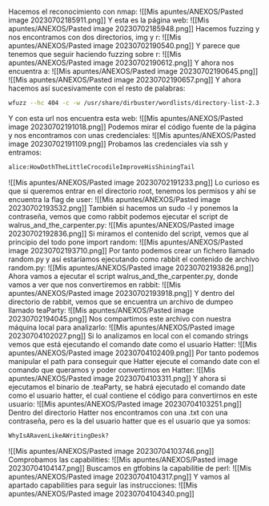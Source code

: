 Hacemos el reconocimiento con nmap:
![[Mis apuntes/ANEXOS/Pasted image 20230702185911.png]]
Y esta es la página web:
![[Mis apuntes/ANEXOS/Pasted image 20230702185948.png]]
Hacemos fuzzing y nos encontramos con dos directorios, img y r:
![[Mis apuntes/ANEXOS/Pasted image 20230702190540.png]]
Y parece que tenemos que seguir haciendo fuzzing sobre r:
![[Mis apuntes/ANEXOS/Pasted image 20230702190612.png]]
Y ahora nos encuentra a:
![[Mis apuntes/ANEXOS/Pasted image 20230702190645.png]]
![[Mis apuntes/ANEXOS/Pasted image 20230702190657.png]]
Y ahora hacemos así sucesivamente con el resto de palabras:
```bash
wfuzz --hc 404 -c -w /usr/share/dirbuster/wordlists/directory-list-2.3-medium.txt -u 'http://10.10.165.154/r/a/b/b/i/t/FUZZ'
```
Y con esta url nos encuentra esta web:
![[Mis apuntes/ANEXOS/Pasted image 20230702191018.png]]
Podemos mirar el código fuente de la página y nos encontramos con unas credenciales:
![[Mis apuntes/ANEXOS/Pasted image 20230702191109.png]]
Probamos las credenciales vía ssh y entramos:
```bash
alice:HowDothTheLittleCrocodileImproveHisShiningTail
```
![[Mis apuntes/ANEXOS/Pasted image 20230702191233.png]]
Lo curioso es que si queremos entrar en el directorio root, tenemos los permisos y ahí se encuentra la flag de user:
![[Mis apuntes/ANEXOS/Pasted image 20230702193532.png]]
También si hacemos un sudo -l y ponemos la contraseña, vemos que como rabbit podemos ejecutar el script de walrus_and_the_carpenter.py:
![[Mis apuntes/ANEXOS/Pasted image 20230702192836.png]]
Si miramos el contenido del script, vemos que al principio del todo pone import random:
![[Mis apuntes/ANEXOS/Pasted image 20230702193710.png]]
Por tanto podemos crear un fichero llamado random.py y así estaríamos ejecutando como rabbit el contenido de archivo random.py:
![[Mis apuntes/ANEXOS/Pasted image 20230702193826.png]]
Ahora vamos a ejecutar el script walrus_and_the_carpenter.py, donde vamos a ver que nos convertiremos en rabbit:
![[Mis apuntes/ANEXOS/Pasted image 20230702193918.png]]
Y dentro del directorio de rabbit, vemos que se encuentra un archivo de dumpeo llamado teaParty:
![[Mis apuntes/ANEXOS/Pasted image 20230702194045.png]]
Nos compartimos este archivo con nuestra máquina local para analizarlo:
![[Mis apuntes/ANEXOS/Pasted image 20230704102027.png]]
Si lo analizamos en local con el comando strings vemos que está ejecutando el comando date como el usuario Hatter:
![[Mis apuntes/ANEXOS/Pasted image 20230704102409.png]]
Por tanto podemos manipular el path para conseguir que Hatter ejecute el comando date con el comando que queramos y poder convertirnos en Hatter:
![[Mis apuntes/ANEXOS/Pasted image 20230704103311.png]]
Y ahora si ejecutamos el binario de .teaParty, se habrá ejecutado el comando date como el usuario hatter, el cual contiene el código para convertirnos en este usuario:
![[Mis apuntes/ANEXOS/Pasted image 20230704103251.png]]
Dentro del directorio Hatter nos encontramos con una .txt con una contraseña, pero es la del usuario hatter que es el usuario que ya somos:
```bash
WhyIsARavenLikeAWritingDesk?
```
![[Mis apuntes/ANEXOS/Pasted image 20230704103746.png]]
Comprobamos las capabilities:
![[Mis apuntes/ANEXOS/Pasted image 20230704104147.png]]
Buscamos en gtfobins la capabilitie de perl:
![[Mis apuntes/ANEXOS/Pasted image 20230704104317.png]]
Y vamos al apartado capabilities para seguir las instrucciones:
![[Mis apuntes/ANEXOS/Pasted image 20230704104340.png]]
